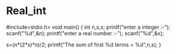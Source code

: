 # Real_int
#include<stdio.h>
void main()
{
int n,s,x;
printf("enter a integer :-");
scanf("%d",&n);
printf("enter a real number :-");
scanf("%d",&x);

s=(n*(2*x)*n)/2;
printf("The sum of first %d terms = %d",n,s);
}
